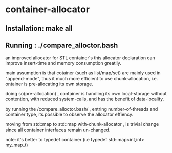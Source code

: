 # container-allocator
## Installation: make all

## Running : ./compare_alloctor.bash

an improved allocator for STL container's
this allocator declaration can improve insert-time and memory consumption greatlly.

main assumption is that cotainer (such as list/map/set) are mainly used in "append-mode", thus
it much more efficient to use chunk-allocation, i.e. ontainer is pre-allocating its own storage.

doing so(pre-allocation) , container is handling its own local-storage without contention, with reduced system-calls, 
and has the benefit of data-locality.

by running the /compare_alloctor.bash/ , entring number-of-threads and container type, its possible to observe the allocator effiency.

moving from std::map to std::map with-chunk-allocator , is trivial change since all container interfaces remain un-changed.

note: it's better to typedef container (i.e typedef std::map<int,int> my_map_t)
